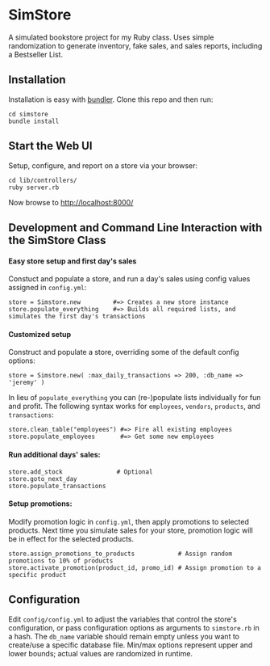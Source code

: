 # SimStore
A simulated bookstore project for my Ruby class. Uses simple randomization to generate inventory, fake sales, and sales reports, including a Bestseller List.

## Installation
Installation is easy with [bundler](http://bundler.io/). Clone this repo and then run:
```
cd simstore
bundle install
```

## Start the Web UI
Setup, configure, and report on a store via your browser: 
```
cd lib/controllers/
ruby server.rb
```
Now browse to [http://localhost:8000/](http://localhost:8000/)

## Development and Command Line Interaction with the SimStore Class
#### Easy store setup and first day's sales
Constuct and populate a store, and run a day's sales using config values assigned in `config.yml`:
```
store = Simstore.new         #=> Creates a new store instance
store.populate_everything    #=> Builds all required lists, and simulates the first day's transactions
```
#### Customized setup
Construct and populate a store, overriding some of the default config options:
```
store = Simstore.new( :max_daily_transactions => 200, :db_name => 'jeremy' )
```
In lieu of `populate_everything` you can (re-)populate lists individually for fun and profit. The following syntax works for `employees`, `vendors`, `products`, and `transactions`:
```
store.clean_table("employees") #=> Fire all existing employees
store.populate_employees       #=> Get some new employees
```
#### Run additional days' sales:
```
store.add_stock               # Optional
store.goto_next_day
store.populate_transactions
```
#### Setup promotions:
Modify promotion logic in `config.yml`, then apply promotions to selected products. Next time you simulate sales for your store, promotion logic will be in effect for the selected products.
```
store.assign_promotions_to_products            # Assign random promotions to 10% of products
store.activate_promotion(product_id, promo_id) # Assign promotion to a specific product
```

## Configuration
Edit `config/config.yml` to adjust the variables that control the store's configuration, or pass configuration options as arguments to `simstore.rb` in a hash. The `db_name` variable should remain empty unless you want to create/use a specific database file. Min/max options represent upper and lower bounds; actual values are randomized in runtime.
